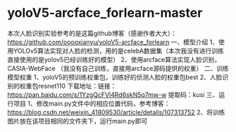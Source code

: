 # yoloV5-arcface_forlearn-master
本次人脸识别实验参考的是这篇github博客（感谢作者大大）：
https://github.com/ooooxianyu/yoloV5-arcface_forlearn
一、模型介绍
    1、使用YOLOv5算法实现对人脸的检测，用的是celebA数据集（本次我没有进行训练直接使用的是yolov5已经训练好的模型）
    2、使用arcface算法实现人脸识别，CASIA-WebFace （我没有自己训练，直接用arcface源码提供的权重）
二、训练模型权重
    1、yoloV5的预训练权重包，训练好的侦测人脸的权重包best
    2、人脸识别的权重包resnet110
    下载地址：链接：https://pan.baidu.com/s/1YzgQcFVl4Rd6skN5q7mw-w 提取码：kusi
三、运行项目
    1、修改main.py文件中的相应位置代码，参考博客：https://blog.csdn.net/weixin_41809530/article/details/107313752
    2、将训练图片放在该项目相同的文件夹下，运行main.py即可
        
